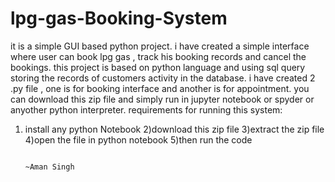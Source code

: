 # lpg-gas-Booking-System
it is a simple GUI based python project. i have created a simple interface where user can book lpg gas , track his booking records and cancel the bookings. this project is based on python language and using sql query storing the records of customers activity in the database. i have created 2 .py file , one is for booking interface and another is for appointment. you can download this zip file and simply run in jupyter notebook or spyder or anyother python interpreter.
requirements for running this system:
1) install any python Notebook 
2)download this zip file
3)extract the zip file
4)open the file in python notebook
5)then run the code


                                                                                                                          ~Aman Singh






















